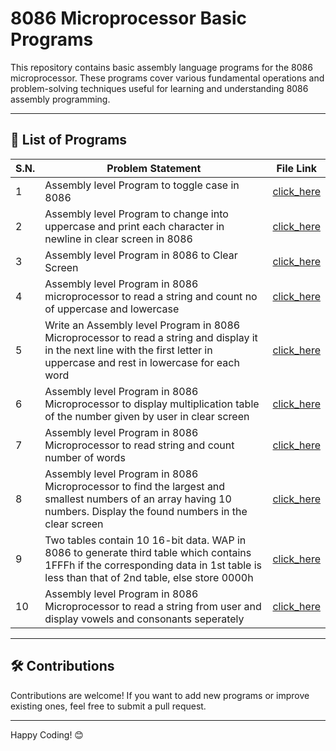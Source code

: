 # 8086 Microprocessor Basic Programs

This repository contains basic assembly language programs for the 8086 microprocessor. These programs cover various fundamental operations and problem-solving techniques useful for learning and understanding 8086 assembly programming.

---

## 📂 List of Programs  

| S.N.  | Problem Statement | File Link |
|----|------------------|-----------|
| 1  | Assembly level Program to toggle case in 8086 | [click_here](toggle_case.asm) |
| 2  | Assembly level Program to change into uppercase and print each character in newline in clear screen in 8086| [click_here](each_letter_newline.asm) |  
| 3  | Assembly level Program in 8086 to Clear Screen| [click_here](clear_screen.asm) |  
| 4  | Assembly level Program in 8086 microprocessor to read a string and count no of uppercase and lowercase| [click_here](count_upper_lower_case.asm) |  
| 5  | Write an Assembly level Program in 8086 Microprocessor to read a string and display it in the next line with the first letter in uppercase and rest in lowercase for each word| [click_here](first_letter_uppercase.asm) |  
| 6  | Assembly level Program in 8086 Microprocessor to display multiplication table of the number given by user in clear screen| [click_here](multiplication_table.asm) |  
| 7  | Assembly level Program in 8086 Microprocessor to read string and count number of words| [click_here](no_of_word.asm) |  
| 8  | Assembly level Program in 8086 Microprocessor to find the largest and smallest numbers of an array having 10 numbers. Display the found numbers in the clear screen| [click_here](smallest_and_largest.asm) | 
| 9  | Two tables contain 10 16-bit data. WAP in 8086 to generate third table which contains 1FFFh if the corresponding data in 1st table is less than that of 2nd table, else store 0000h| [click_here](table_problem.asm) |  
| 10 | Assembly level Program in 8086 Microprocessor to read a string from user and display vowels and consonants seperately| [click_here](vowel_and_cons.asm) |  


---

## 🛠️ Contributions
Contributions are welcome! If you want to add new programs or improve existing ones, feel free to submit a pull request.

---
Happy Coding! 😊

